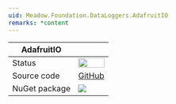 ```yaml
---
uid: Meadow.Foundation.DataLoggers.AdafruitIO
remarks: *content
---
```


| AdafruitIO | |
|--------|--------|
| Status | <img src="https://img.shields.io/badge/Working-brightgreen" style="width: auto; height: -webkit-fill-available;" /> |
| Source code | [GitHub](https://github.com/WildernessLabs/Meadow.Foundation/tree/main/Source/Meadow.Foundation.Libraries_and_Frameworks/DataLoggers.AdafruitIO) |
| NuGet package | <a href="https://www.nuget.org/packages/Meadow.Foundation.DataLoggers.AdafruitIO/" target="_blank"><img src="https://img.shields.io/nuget/v/Meadow.Foundation.DataLoggers.AdafruitIO.svg?label=Meadow.Foundation.DataLoggers.AdafruitIO" /></a> |
